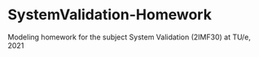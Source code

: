 # SystemValidation-Homework
Modeling homework for the subject System Validation (2IMF30) at TU/e, 2021
